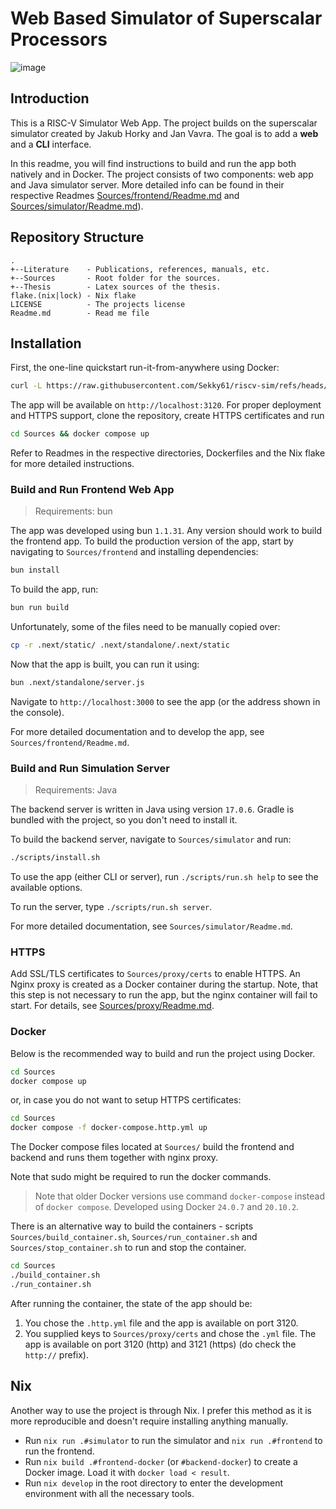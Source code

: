 # Web Based Simulator of Superscalar Processors

![image](https://github.com/user-attachments/assets/c0d9b4ea-a7fc-4445-bf57-5ec339f674c6)

## Introduction

This is a RISC-V Simulator Web App. The project builds on the superscalar simulator created by Jakub Horky and Jan Vavra. The goal is to add a **web** and a **CLI** interface.

In this readme, you will find instructions to build and run the app both natively and in Docker.
The project consists of two components: web app and Java simulator server. More detailed info can be found in their respective Readmes [Sources/frontend/Readme.md](Sources/frontend/Readme.md) and [Sources/simulator/Readme.md](Sources/simulator/Readme.md)).

## Repository Structure

    .
    +--Literature    - Publications, references, manuals, etc.
    +--Sources       - Root folder for the sources.
    +--Thesis        - Latex sources of the thesis.
    flake.(nix|lock) - Nix flake
    LICENSE          - The projects license
    Readme.md        - Read me file

## Installation

First, the one-line quickstart run-it-from-anywhere using Docker:
```bash
curl -L https://raw.githubusercontent.com/Sekky61/riscv-sim/refs/heads/master/Sources/docker-compose.http.yml | docker compose -f - up
```
The app will be available on `http://localhost:3120`.
For proper deployment and HTTPS support, clone the repository, create HTTPS certificates and run
```bash
cd Sources && docker compose up
```

Refer to Readmes in the respective directories, Dockerfiles and the Nix flake for more detailed instructions.

### Build and Run Frontend Web App

> Requirements: bun

The app was developed using bun `1.1.31`. Any version should work to build the frontend app.
To build the production version of the app, start by navigating to `Sources/frontend` and installing dependencies:

```bash
bun install
```

To build the app, run:

```bash
bun run build
```

Unfortunately, some of the files need to be manually copied over:
```bash
cp -r .next/static/ .next/standalone/.next/static
```

Now that the app is built, you can run it using:
```bash
bun .next/standalone/server.js
```
Navigate to `http://localhost:3000` to see the app (or the address shown in the console).

For more detailed documentation and to develop the app, see `Sources/frontend/Readme.md`.

### Build and Run Simulation Server

> Requirements: Java

The backend server is written in Java using version `17.0.6`. Gradle is bundled with the project, so you don't need to install it.

To build the backend server, navigate to `Sources/simulator` and run:

```bash
./scripts/install.sh
```

To use the app (either CLI or server), run `./scripts/run.sh help` to see the available options.

To run the server, type `./scripts/run.sh server`.

For more detailed documentation, see `Sources/simulator/Readme.md`.

### HTTPS

Add SSL/TLS certificates to `Sources/proxy/certs` to enable HTTPS.
An Nginx proxy is created as a Docker container during the startup.
Note, that this step is not necessary to run the app, but the nginx container will fail to start.
For details, see [Sources/proxy/Readme.md](Sources/proxy/Readme.md).

### Docker

Below is the recommended way to build and run the project using Docker.

```bash
cd Sources
docker compose up
```

or, in case you do not want to setup HTTPS certificates:

```bash
cd Sources
docker compose -f docker-compose.http.yml up
```

The Docker compose files located at `Sources/` build the frontend and backend and runs them together with nginx proxy.

Note that sudo might be required to run the docker commands.

> Note that older Docker versions use command `docker-compose` instead of `docker compose`. Developed using Docker `24.0.7` and `20.10.2`.

There is an alternative way to build the containers - scripts `Sources/build_container.sh`, `Sources/run_container.sh` and `Sources/stop_container.sh` to run and stop the container.

```bash
cd Sources
./build_container.sh
./run_container.sh
```

After running the container, the state of the app should be:
1. You chose the `.http.yml` file and the app is available on port 3120.
2. You supplied keys to `Sources/proxy/certs` and chose the `.yml` file. The app is available on port 3120 (http) and 3121 (https) (do check the `http://` prefix).

## Nix

Another way to use the project is through Nix.
I prefer this method as it is more reproducible and doesn't require installing anything manually.

- Run `nix run .#simulator` to run the simulator and `nix run .#frontend` to run the frontend.
- Run `nix build .#frontend-docker` (or `#backend-docker`) to create a Docker image. Load it with `docker load < result`.
- Run `nix develop` in the root directory to enter the development environment with all the necessary tools.

